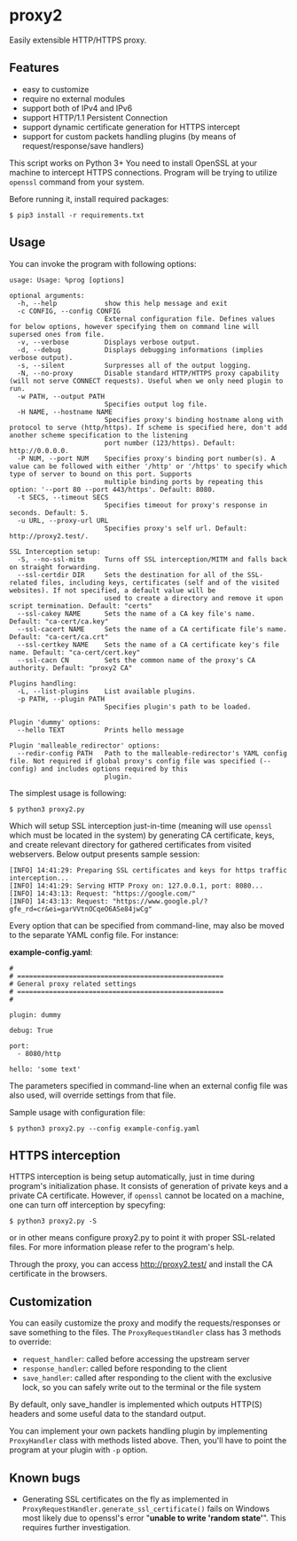 # proxy2

Easily extensible HTTP/HTTPS proxy.


## Features

* easy to customize
* require no external modules
* support both of IPv4 and IPv6
* support HTTP/1.1 Persistent Connection
* support dynamic certificate generation for HTTPS intercept
* support for custom packets handling plugins (by means of request/response/save handlers)

This script works on Python 3+
You need to install OpenSSL at your machine to intercept HTTPS connections.
Program will be trying to utilize `openssl` command from your system.

Before running it, install required packages:

```
$ pip3 install -r requirements.txt
```


## Usage

You can invoke the program with following options:

```
usage: Usage: %prog [options]

optional arguments:
  -h, --help            show this help message and exit
  -c CONFIG, --config CONFIG
                        External configuration file. Defines values for below options, however specifying them on command line will supersed ones from file.
  -v, --verbose         Displays verbose output.
  -d, --debug           Displays debugging informations (implies verbose output).
  -s, --silent          Surpresses all of the output logging.
  -N, --no-proxy        Disable standard HTTP/HTTPS proxy capability (will not serve CONNECT requests). Useful when we only need plugin to run.
  -w PATH, --output PATH
                        Specifies output log file.
  -H NAME, --hostname NAME
                        Specifies proxy's binding hostname along with protocol to serve (http/https). If scheme is specified here, don't add another scheme specification to the listening
                        port number (123/https). Default: http://0.0.0.0.
  -P NUM, --port NUM    Specifies proxy's binding port number(s). A value can be followed with either '/http' or '/https' to specify which type of server to bound on this port. Supports
                        multiple binding ports by repeating this option: '--port 80 --port 443/https'. Default: 8080.
  -t SECS, --timeout SECS
                        Specifies timeout for proxy's response in seconds. Default: 5.
  -u URL, --proxy-url URL
                        Specifies proxy's self url. Default: http://proxy2.test/.

SSL Interception setup:
  -S, --no-ssl-mitm     Turns off SSL interception/MITM and falls back on straight forwarding.
  --ssl-certdir DIR     Sets the destination for all of the SSL-related files, including keys, certificates (self and of the visited websites). If not specified, a default value will be
                        used to create a directory and remove it upon script termination. Default: "certs"
  --ssl-cakey NAME      Sets the name of a CA key file's name. Default: "ca-cert/ca.key"
  --ssl-cacert NAME     Sets the name of a CA certificate file's name. Default: "ca-cert/ca.crt"
  --ssl-certkey NAME    Sets the name of a CA certificate key's file name. Default: "ca-cert/cert.key"
  --ssl-cacn CN         Sets the common name of the proxy's CA authority. Default: "proxy2 CA"

Plugins handling:
  -L, --list-plugins    List available plugins.
  -p PATH, --plugin PATH
                        Specifies plugin's path to be loaded.

Plugin 'dummy' options:
  --hello TEXT          Prints hello message

Plugin 'malleable_redirector' options:
  --redir-config PATH   Path to the malleable-redirector's YAML config file. Not required if global proxy's config file was specified (--config) and includes options required by this
                        plugin.
```

The simplest usage is following:

```
$ python3 proxy2.py
```

Which will setup SSL interception just-in-time (meaning will use `openssl` which must be located in the system) by generating CA certificate, keys, and create relevant directory for gathered certificates from visited webservers. Below output presents sample session:

```
[INFO] 14:41:29: Preparing SSL certificates and keys for https traffic interception...
[INFO] 14:41:29: Serving HTTP Proxy on: 127.0.0.1, port: 8080...
[INFO] 14:43:13: Request: "https://google.com/"
[INFO] 14:43:13: Request: "https://www.google.pl/?gfe_rd=cr&ei=garVVtnOCqeO6ASe84jwCg"
```

Every option that can be specified from command-line, may also be moved to the separate YAML config file. For instance:

**example-config.yaml**:
```
#
# ====================================================
# General proxy related settings
# ====================================================
#

plugin: dummy

debug: True

port:
  - 8080/http

hello: 'some text'

```

The parameters specified in command-line when an external config file was also used, will override settings from that file. 

Sample usage with configuration file:

```
$ python3 proxy2.py --config example-config.yaml
```


## HTTPS interception

HTTPS interception is being setup automatically, just in time during program's initialization phase. It consists of generation of private keys and a private CA certificate. However, if `openssl` cannot be located on a machine, one can turn off interception by specyfing:

```
$ python3 proxy2.py -S
```

or in other means configure proxy2.py to point it with proper SSL-related files. For more information please refer to the program's help. 

Through the proxy, you can access http://proxy2.test/ and install the CA certificate in the browsers.


## Customization

You can easily customize the proxy and modify the requests/responses or save something to the files.
The `ProxyRequestHandler` class has 3 methods to override:

* `request_handler`: called before accessing the upstream server
* `response_handler`: called before responding to the client
* `save_handler`: called after responding to the client with the exclusive lock, so you can safely write out to the terminal or the file system

By default, only save_handler is implemented which outputs HTTP(S) headers and some useful data to the standard output.

You can implement your own packets handling plugin by implementing `ProxyHandler` class with methods listed above. Then, you'll have to point the program at your plugin with `-p` option.



## Known bugs

- Generating SSL certificates on the fly as implemented in `ProxyRequestHandler.generate_ssl_certificate()` fails on Windows most likely due to openssl's error "__unable to write 'random state'__". This requires further investigation.